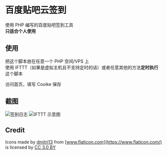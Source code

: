 # 百度贴吧云签到

使用 PHP 编写的百度贴吧签到工具  
**只适合个人使用**  

## 使用

把这个脚本放在任意一个 PHP 空间/VPS 上  
使用 IFTTT（如果是虚拟主机且不支持定时的话）或者任意其他的方法**定时执行**这个脚本  

访问首页，填写 Cooike 保存  

## 截图
![签到日志](https://github.com/XcantloadX/TieBaCloudSign/blob/master/log.png?raw=true)
![IFTTT 示意图](https://github.com/XcantloadX/TieBaCloudSign/blob/master/ifttt.png?raw=true)

## Credit
Icons made by [dmitri13](https://www.flaticon.com/authors/dmitri13) from [www.flaticon.com](https://www.flaticon.com/) is licensed by [CC 3.0 BY](http://creativecommons.org/licenses/by/3.0/)